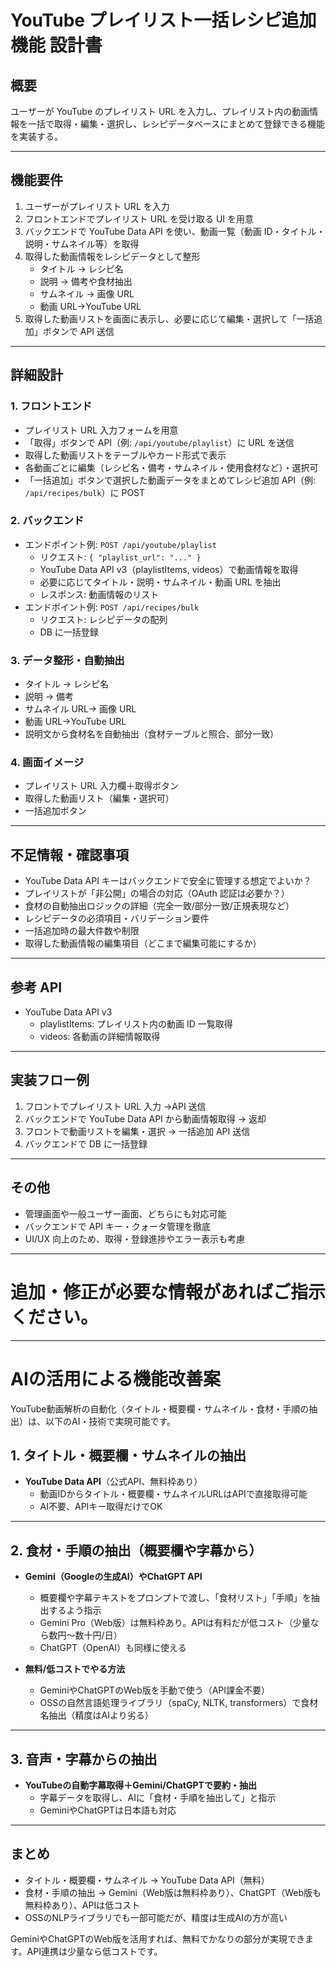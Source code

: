 # YouTube プレイリスト一括レシピ追加機能 設計書

## 概要

ユーザーが YouTube のプレイリスト URL を入力し、プレイリスト内の動画情報を一括で取得・編集・選択し、レシピデータベースにまとめて登録できる機能を実装する。

---

## 機能要件

1. ユーザーがプレイリスト URL を入力
2. フロントエンドでプレイリスト URL を受け取る UI を用意
3. バックエンドで YouTube Data API を使い、動画一覧（動画 ID・タイトル・説明・サムネイル等）を取得
4. 取得した動画情報をレシピデータとして整形
   - タイトル → レシピ名
   - 説明 → 備考や食材抽出
   - サムネイル → 画像 URL
   - 動画 URL→YouTube URL
5. 取得した動画リストを画面に表示し、必要に応じて編集・選択して「一括追加」ボタンで API 送信

---

## 詳細設計

### 1. フロントエンド

- プレイリスト URL 入力フォームを用意
- 「取得」ボタンで API（例: `/api/youtube/playlist`）に URL を送信
- 取得した動画リストをテーブルやカード形式で表示
- 各動画ごとに編集（レシピ名・備考・サムネイル・使用食材など）・選択可
- 「一括追加」ボタンで選択した動画データをまとめてレシピ追加 API（例: `/api/recipes/bulk`）に POST

### 2. バックエンド

- エンドポイント例: `POST /api/youtube/playlist`
  - リクエスト: `{ "playlist_url": "..." }`
  - YouTube Data API v3（playlistItems, videos）で動画情報を取得
  - 必要に応じてタイトル・説明・サムネイル・動画 URL を抽出
  - レスポンス: 動画情報のリスト
- エンドポイント例: `POST /api/recipes/bulk`
  - リクエスト: レシピデータの配列
  - DB に一括登録

### 3. データ整形・自動抽出

- タイトル → レシピ名
- 説明 → 備考
- サムネイル URL→ 画像 URL
- 動画 URL→YouTube URL
- 説明文から食材名を自動抽出（食材テーブルと照合、部分一致）

### 4. 画面イメージ

- プレイリスト URL 入力欄＋取得ボタン
- 取得した動画リスト（編集・選択可）
- 一括追加ボタン

---

## 不足情報・確認事項

- YouTube Data API キーはバックエンドで安全に管理する想定でよいか？
- プレイリストが「非公開」の場合の対応（OAuth 認証は必要か？）
- 食材の自動抽出ロジックの詳細（完全一致/部分一致/正規表現など）
- レシピデータの必須項目・バリデーション要件
- 一括追加時の最大件数や制限
- 取得した動画情報の編集項目（どこまで編集可能にするか）

---

## 参考 API

- YouTube Data API v3
  - playlistItems: プレイリスト内の動画 ID 一覧取得
  - videos: 各動画の詳細情報取得

---

## 実装フロー例

1. フロントでプレイリスト URL 入力 →API 送信
2. バックエンドで YouTube Data API から動画情報取得 → 返却
3. フロントで動画リストを編集・選択 → 一括追加 API 送信
4. バックエンドで DB に一括登録

---

## その他

- 管理画面や一般ユーザー画面、どちらにも対応可能
- バックエンドで API キー・クォータ管理を徹底
- UI/UX 向上のため、取得・登録進捗やエラー表示も考慮

---

# 追加・修正が必要な情報があればご指示ください。

---
# AIの活用による機能改善案
YouTube動画解析の自動化（タイトル・概要欄・サムネイル・食材・手順の抽出）は、以下のAI・技術で実現可能です。

## 1. タイトル・概要欄・サムネイルの抽出

- **YouTube Data API**（公式API、無料枠あり）
  - 動画IDからタイトル・概要欄・サムネイルURLはAPIで直接取得可能
  - AI不要、APIキー取得だけでOK

---

## 2. 食材・手順の抽出（概要欄や字幕から）

- **Gemini（Googleの生成AI）やChatGPT API**
  - 概要欄や字幕テキストをプロンプトで渡し、「食材リスト」「手順」を抽出するよう指示
  - Gemini Pro（Web版）は無料枠あり。APIは有料だが低コスト（少量なら数円〜数十円/日）
  - ChatGPT（OpenAI）も同様に使える

- **無料/低コストでやる方法**
  - GeminiやChatGPTのWeb版を手動で使う（API課金不要）
  - OSSの自然言語処理ライブラリ（spaCy, NLTK, transformers）で食材名抽出（精度はAIより劣る）

---

## 3. 音声・字幕からの抽出

- **YouTubeの自動字幕取得＋Gemini/ChatGPTで要約・抽出**
  - 字幕データを取得し、AIに「食材・手順を抽出して」と指示
  - GeminiやChatGPTは日本語も対応

---

## まとめ

- タイトル・概要欄・サムネイル → YouTube Data API（無料）
- 食材・手順の抽出 → Gemini（Web版は無料枠あり）、ChatGPT（Web版も無料枠あり）、APIは低コスト
- OSSのNLPライブラリでも一部可能だが、精度は生成AIの方が高い

GeminiやChatGPTのWeb版を活用すれば、無料でかなりの部分が実現できます。API連携は少量なら低コストです。